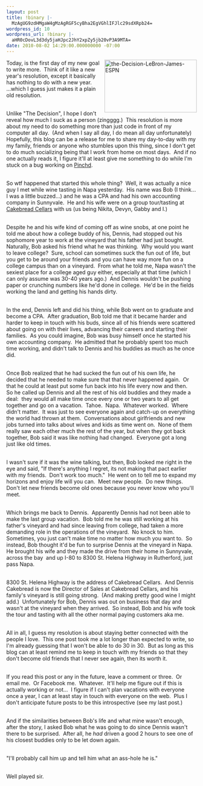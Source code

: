 ```yaml
---
layout: post
title: !binary |-
  MzAgUG9zdHMgaW4gMzAgRGF5cyBha2EgVGhlIFJlc29sdXRpb24=
wordpress_id: 10
wordpress_url: !binary |-
  aHR0cDovL3d3dy5jaHJpc2JhY2xpZy5jb20vP3A9MTA=
date: 2010-08-02 14:29:00.000000000 -07:00
---
```

<p><a href="http://lh4.ggpht.com/_Gbfb8b5xvyI/TFdGyWzntwI/AAAAAAAAAj8/V1PtQZOYhLA/s1600-h/the-Decision-LeBron-James-ESPN%5B6%5D.png"><img style="border-right-width: 0px; display: inline; float: right; border-top-width: 0px; border-bottom-width: 0px; border-left-width: 0px" title="the-Decision-LeBron-James-ESPN" border="0" alt="the-Decision-LeBron-James-ESPN" src="http://lh6.ggpht.com/_Gbfb8b5xvyI/TFdGyhrI_cI/AAAAAAAAAkA/xqeBvEtWXZ8/the-Decision-LeBron-James-ESPN_thumb%5B2%5D.png?imgmax=800" width="244" height="139" /></a> Today, is the first day of my new goal to write more.&#160; Think of it like a new year's resolution, except it basically has nothing to do with a new year.&#160; ...which I guess just makes it a plain old resolution. </p>  <p>   <br />Unlike "The Decision", I hope I don't reveal how much I suck as a person (zingggg.)&#160; This resolution is more about my need to do something more than just code in front of my computer all day.&#160; (And when I say all day, I do mean all day unfortunately)&#160; Hopefully, this blog can be a release for me to share my day-to-day with my my family, friends or anyone who stumbles upon this thing, since I don't get to do much socializing being that I work from home on most days.&#160; And if no one actually reads it, I figure it'll at least give me something to do while I'm stuck on a bug working on <a href="http://pinchd.com/" target="_blank">Pinchd</a>. </p>  <p>   <br />So wtf happened that started this whole thing?&#160; Well, it was actually a nice guy I met while wine tasting in Napa yesterday.&#160; His name was Bob (I think... I was a little buzzed...) and he was a CPA and had his own accounting company in Sunnyvale.&#160; He and his wife were on a group tour/tasting at <a href="http://www.cakebread.com/" target="_blank">Cakebread Cellars</a> with us (us being Nikita, Devyn, Gabby and I.)&#160; </p>  <p>   <br />Despite he and his wife kind of coming off as wine snobs, at one point he told me about how a college buddy of his, Dennis, had stopped out his sophomore year to work at the vineyard that his father had just bought.&#160; Naturally, Bob asked his friend what he was thinking.&#160; Why would you want to leave college?&#160; Sure, school can sometimes suck the fun out of life, but you get to be around your friends and you can have way more fun on a college campus than on a vineyard.&#160; From what he told me, Napa wasn't the sexiest place for a college aged guy either, especially at that time (which I can only assume was 30-40 years ago.)&#160; And Dennis wouldn't be pushing paper or crunching numbers like he'd done in college.&#160; He'd be in the fields working the land and getting his hands dirty. </p>  <p>   <br />In the end, Dennis left and did his thing, while Bob went on to graduate and become a CPA.&#160; After graduation, Bob told me that it became harder and harder to keep in touch with his buds, since all of his friends were scattered about going on with their lives, advancing their careers and starting their families.&#160; As you could imagine, Bob was busy himself once he started his own accounting company.&#160; He admitted that he probably spent too much time working, and didn't talk to Dennis and his buddies as much as he once did. </p>  <p>   <br />Once Bob realized that he had sucked the fun out of his own life, he decided that he needed to make sure that that never happened again.&#160; Or that he could at least put some fun back into his life every now and then.&#160; So he called up Dennis and all the rest of his old buddies and they made a deal:&#160; they would all make time once every one or two years to all get together and go on a vacation.&#160; Tahoe.&#160; Napa.&#160; Whatever worked.&#160; Where didn't matter.&#160; It was just to see everyone again and catch-up on everything the world had thrown at them.&#160; Conversations about girlfriends and new jobs turned into talks about wives and kids as time went on.&#160; None of them really saw each other much the rest of the year, but when they got back together, Bob said it was like nothing had changed.&#160; Everyone got a long just like old times. </p>  <p>   <br />I wasn't sure if it was the wine talking, but then, Bob looked me right in the eye and said, "If there's anything I regret, its not making that pact earlier with my friends.&#160; Don't work too much."&#160; He went on to tell me to expand my horizons and enjoy life will you can.&#160; Meet new people.&#160; Do new things.&#160; Don't let new friends become old ones because you never know who you'll meet. </p>  <p>   <br />Which brings me back to Dennis.&#160; Apparently Dennis had not been able to make the last group vacation.&#160; Bob told me he was still working at his father's vineyard and had since leaving from college, had taken a more demanding role in the operations of the vineyard.&#160; No knock to him.&#160; Sometimes, you just can't make time no matter how much you want to.&#160; So instead, Bob thought it'd be fun to surprise Dennis at the vineyard in Napa.&#160; He brought his wife and they made the drive from their home in Sunnyvale, across the bay&#160; and up I-80 to 8300 St. Helena Highway in Rutherford, just pass Napa. </p>  <p>   <br />8300 St. Helena Highway is the address of Cakebread Cellars.&#160; And Dennis Cakebread is now the Director of Sales at Cakebread Cellars, and his family's vineyard is still going strong.&#160; (And making pretty good wine I might add.)&#160; Unfortunately for Bob, Dennis was out on business that day and wasn't at the vineyard when they arrived.&#160; So instead, Bob and his wife took the tour and tasting with all the other normal paying customers aka me. </p>  <p>   <br />All in all, I guess my resolution is about staying better connected with the people I love.&#160; This one post took me a lot longer than expected to write, so I'm already guessing that I won't be able to do 30 in 30.&#160; But as long as this blog can at least remind me to keep in touch with my friends so that they don't become old friends that I never see again, then its worth it.&#160; </p>  <p>   <br />If you read this post or any in the future, leave a comment or three.&#160; Or email me.&#160; Or Facebook me.&#160; Whatever.&#160; It'll help me figure out if this is actually working or not...&#160; I figure if I can't plan vacations with everyone once a year, I can at least stay in touch with everyone on the web.&#160; Plus I don't anticipate future posts to be this introspective (see my last post.) </p>  <p>   <br />And if the similarities between Bob's life and what mine wasn't enough, after the story, I asked Bob what he was going to do since Dennis wasn't there to be surprised.&#160; After all, he <em>had</em> driven a good 2 hours to see one of his closest buddies only to be let down again. </p>  <p>   <br />"I'll probably call him up and tell him what an ass-hole he is." </p>  <p>   <br />Well played sir. </p>
